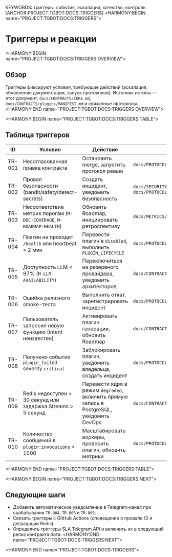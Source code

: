 KEYWORDS: триггеры, события, эскалация, качество, контроль
[ANCHOR:PROJECT:TGBOT:DOCS:TRIGGERS]
<HARMONY:BEGIN name="PROJECT:TGBOT:DOCS:TRIGGERS">
# Триггеры и реакции

<HARMONY:BEGIN name="PROJECT:TGBOT:DOCS:TRIGGERS:OVERVIEW">
## Обзор
Триггеры фиксируют условия, требующие действий (эскалация, обновление документации, запуск протоколов). Источник истины — этот документ, `docs/CONTRACTS/CORE.md`, `docs/CONTRACTS/plugins/MANIFEST.md` и связанные протоколы.
<HARMONY:END name="PROJECT:TGBOT:DOCS:TRIGGERS:OVERVIEW">

<HARMONY:BEGIN name="PROJECT:TGBOT:DOCS:TRIGGERS:TABLE">
## Таблица триггеров
| ID | Условие | Действие | Протокол |
|----|---------|----------|----------|
| TR-001 | Несогласованная правка контракта | Остановить merge, запустить протокол ревью | `docs/PROTOCOLS/DEV_SESSION.md` |
| TR-002 | Провал безопасности (bandit/safety/detect-secrets) | Создать инцидент, уведомить безопасность | `docs/SECURITY.md`, `docs/PROTOCOLS/RELEASE_PIPELINE.md` |
| TR-003 | Несоответствие метрик порогам (`M-DOC-COVERAGE`, `M-ROADMAP-HEALTH`) | Обновить Roadmap, инициировать ретроспективу | `docs/METRICS/STATE_DEFINITIONS.md` |
| TR-004 | Плагин не проходит `/health` или heartbeat > 2 мин | Перевести плагин в `disabled`, выполнить `PLUGIN_LIFECYCLE` | `docs/PROTOCOLS/PLUGIN_LIFECYCLE.md` |
| TR-005 | Доступность LLM < 97% (`M-LLM-AVAILABILITY`) | Переключиться на резервного провайдера, уведомить архитекторов | `docs/CONTRACTS/LLM_CLIENT.md` |
| TR-006 | Ошибка релизного smoke-теста | Выполнить откат, зарегистрировать инцидент | `docs/PROTOCOLS/RELEASE_PIPELINE.md` |
| TR-007 | Пользователь запросил новую функцию (intent неизвестен) | Активировать плагин генерации, обновить Roadmap | `docs/CONTRACTS/plugins/PLUGIN_GENERATOR.md` |
| TR-008 | Получено событие `plugin_failed` severity `critical` | Заблокировать плагин, уведомить владельца, создать инцидент | `docs/PROTOCOLS/PLUGIN_LIFECYCLE.md` |
| TR-009 | Redis недоступен > 30 секунд или задержка Streams > 5 секунд | Перевести ядро в режим `degraded`, включить прямую запись в PostgreSQL, уведомить DevOps | `docs/CONTRACTS/CORE.md`, `docs/SECURITY.md` |
| TR-010 | Количество сообщений в `plugin:invocations` > 1000 | Масштабировать воркеры, проверить плагин, обновить метрики | `docs/PROTOCOLS/PLUGIN_LIFECYCLE.md` |
<HARMONY:END name="PROJECT:TGBOT:DOCS:TRIGGERS:TABLE">

<HARMONY:BEGIN name="PROJECT:TGBOT:DOCS:TRIGGERS:NEXT">
## Следующие шаги
- Добавить автоматическое уведомление в Telegram-канал при срабатывании `TR-004`, `TR-008` и `TR-009`.
- Связать триггеры с GitHub Actions (оповещение о провале CI и деградации Redis).
- Определить триггеры SLA Telegram API и включить их в следующий релиз контракта бота.
<HARMONY:END name="PROJECT:TGBOT:DOCS:TRIGGERS:NEXT">

<HARMONY:END name="PROJECT:TGBOT:DOCS:TRIGGERS">
